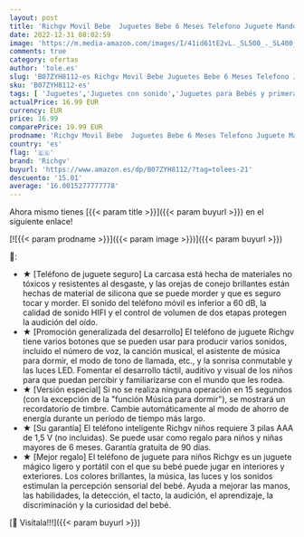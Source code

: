 ```yaml
---
layout: post
title: 'Richgv Movil Bebe  Juguetes Bebe 6 Meses Telefono Juguete Mando a Distancia Conejo Teléfono para niños con Luces de Flash  Sonidos y Canciones  Rosa '
date: 2022-12-31 08:02:59
image: 'https://m.media-amazon.com/images/I/41id61tE2vL._SL500_._SL400_.jpg'
comments: true
category: ofertas
author: 'tole.es'
slug: 'B07ZYH8112-es Richgv Movil Bebe Juguetes Bebe 6 Meses Telefono Juguete...'
sku: 'B07ZYH8112-es'
tags: [ 'Juguetes','Juguetes con sonido','Juguetes para Bebés y primera infancia','Juguetes y juegos','bebe','richgv','🇪🇸', ]
actualPrice: 16.99 EUR
currency: EUR
price: 16.99
comparePrice: 19.99 EUR
prodname: 'Richgv Movil Bebe  Juguetes Bebe 6 Meses Telefono Juguete Mando a Distancia Conejo Teléfono para niños con Luces de Flash  Sonidos y Canciones  Rosa '
country: 'es'
flag: '🇪🇸'
brand: 'Richgv'
buyurl: 'https://www.amazon.es/dp/B07ZYH8112/?tag=tolees-21'
descuento: '15.01'
average: '16.0015277777778'
---
```


Ahora mismo tienes [{{< param title >}}]({{< param buyurl >}}) en el siguiente enlace!

[![{{< param prodname >}}]({{< param image >}})]({{< param buyurl >}})

🔎:

- ★ [Teléfono de juguete seguro] La carcasa está hecha de materiales no tóxicos y resistentes al desgaste, y las orejas de conejo brillantes están hechas de material de silicona que se puede morder y que es seguro tocar y morder. El sonido del teléfono móvil es inferior a 60 dB, la calidad de sonido HIFI y el control de volumen de dos etapas protegen la audición del oído.
- ★ [Promoción generalizada del desarrollo] El teléfono de juguete Richgv tiene varios botones que se pueden usar para producir varios sonidos, incluido el número de voz, la canción musical, el asistente de música para dormir, el modo de tono de llamada, etc., y la sonrisa conmutable y las luces LED. Fomentar el desarrollo táctil, auditivo y visual de los niños para que puedan percibir y familiarizarse con el mundo que les rodea.
- ★ [Versión especial] Si no se realiza ninguna operación en 15 segundos (con la excepción de la "función Música para dormir"), se mostrará un recordatorio de timbre. Cambie automáticamente al modo de ahorro de energía durante un período de tiempo más largo.
- ★ [Su garantía] El teléfono inteligente Richgv niños requiere 3 pilas AAA de 1,5 V (no incluidas). Se puede usar como regalo para niños y niñas mayores de 6 meses. Garantía gratuita de 90 días.
- ★ [Mejor regalo] El teléfono de juguete para niños Richgv es un juguete mágico ligero y portátil con el que su bebé puede jugar en interiores y exteriores. Los colores brillantes, la música, las luces y los sonidos estimulan la percepción sensorial del bebé. Ayuda a mejorar las manos, las habilidades, la detección, el tacto, la audición, el aprendizaje, la discriminación y la curiosidad del bebé.

[🛒 Visítala!!!]({{< param buyurl >}})
